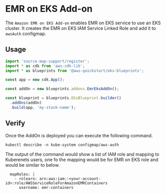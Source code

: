 # EMR on EKS Add-on

The `Amazon EMR on EKS Add-on` enables EMR on EKS service to use an EKS cluster. It creates the EMR on EKS IAM Service Linked Role and add it to `awsAuth` configmap.

## Usage

```typescript
import 'source-map-support/register';
import * as cdk from 'aws-cdk-lib';
import * as blueprints from '@aws-quickstart/eks-blueprints';

const app = new cdk.App();

const addOn = new blueprints.addons.EmrEksAddOn();

const blueprint = blueprints.EksBlueprint.builder()
  .addOns(addOn)
  .build(app, 'my-stack-name');
```
## Verify

Once the AddOn is deployed you can execute the following command.

```
kubectl describe -n kube-system configmap/aws-auth
```
The output of the command would show a list of IAM role and mapping to Kuberenets users, one fo the mapping would be for EMR on EKS role and would be similar to below.

```
  mapRoles: |
    - rolearn: arn:aws:iam::<your-account-id>:role/AWSServiceRoleForAmazonEMRContainers
      username: emr-containers
```